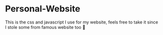 # Personal-Website
This is the css and javascript I use for my website, feels free to take it since I stole some from famous website too 🥀
